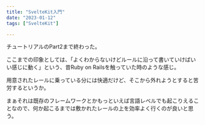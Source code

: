 ```yaml
---
title: "SvelteKit入門"
date: "2023-01-12"
tags: ["SvelteKit"]

---
```


チュートリアルのPart2まで終わった。

ここまでの印象としては、「よくわからないけどルールに沿って書いていけばいい感じに動く」という、昔Ruby on Railsを触っていた時のような感じ。

用意されたレールに乗っている分には快適だけど、そこから外れようとすると苦労するというか。

まぁそれは既存のフレームワークとかもっといえば言語レベルでも起こりえることなので、何か起こるまでは敷かれたレールの上を効率よく行くのが良いと思う。

